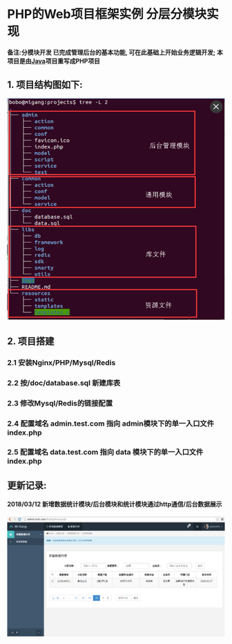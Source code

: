 # PHP的Web项目框架实例 分层分模块实现

#### 备注:分模块开发 已完成管理后台的基本功能, 可在此基础上开始业务逻辑开发; 本项目是由[Java](https://github.com/BoBoGithub/JavaSSM)项目重写成PHP项目

## 1. 项目结构图如下:

<img src="https://raw.githubusercontent.com/BoBoGithub/PhpProject/master/doc/%E9%A1%B9%E7%9B%AE%E7%9B%AE%E5%BD%95%E7%BB%93%E6%9E%84%E5%9B%BE.png">

## 2. 项目搭建

### 2.1 安装Nginx/PHP/Mysql/Redis
### 2.2 按/doc/database.sql 新建库表
### 2.3 修改Mysql/Redis的链接配置
### 2.4 配置域名 admin.test.com 指向 admin模块下的单一入口文件index.php
### 2.5 配置域名  data.test.com 指向 data 模块下的单一入口文件index.php


## 更新记录:

#### 2018/03/12 新增数据统计模块/后台模块和统计模块通过http通信/后台数据展示

<img src="https://github.com/BoBoGithub/PhpProject/blob/master/doc/git_img/2018-03-12%2017:17:09%E5%B1%8F%E5%B9%95%E6%88%AA%E5%9B%BE.png?raw=true">
